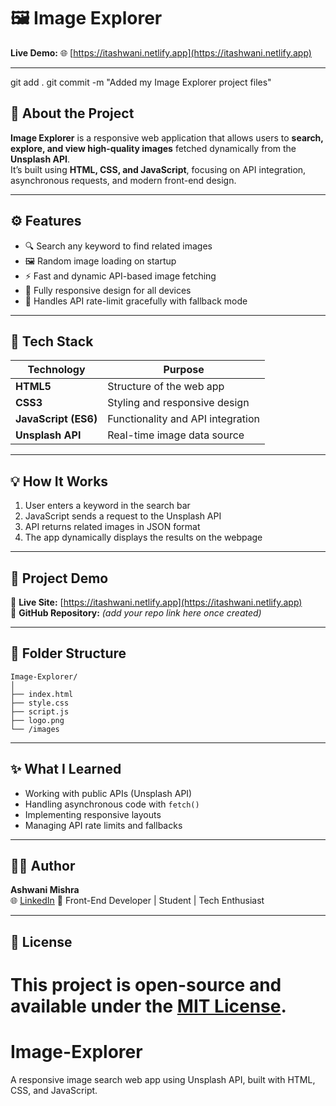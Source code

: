 
# 🖼️ Image Explorer

**Live Demo:** 🌐 [https://itashwani.netlify.app](https://itashwani.netlify.app)

---
git add .
git commit -m "Added my Image Explorer project files"

## 📖 About the Project

**Image Explorer** is a responsive web application that allows users to **search, explore, and view high-quality images** fetched dynamically from the **Unsplash API**.  
It’s built using **HTML, CSS, and JavaScript**, focusing on API integration, asynchronous requests, and modern front-end design.

---

## ⚙️ Features

- 🔍 Search any keyword to find related images  
- 🖼️ Random image loading on startup  
- ⚡ Fast and dynamic API-based image fetching  
- 📱 Fully responsive design for all devices  
- 🚫 Handles API rate-limit gracefully with fallback mode  

---

## 🧠 Tech Stack

| Technology | Purpose |
|-------------|----------|
| **HTML5** | Structure of the web app |
| **CSS3** | Styling and responsive design |
| **JavaScript (ES6)** | Functionality and API integration |
| **Unsplash API** | Real-time image data source |

---

## 💡 How It Works

1. User enters a keyword in the search bar  
2. JavaScript sends a request to the Unsplash API  
3. API returns related images in JSON format  
4. The app dynamically displays the results on the webpage  

---

## 🚀 Project Demo

🔗 **Live Site:** [https://itashwani.netlify.app](https://itashwani.netlify.app)  
📸 **GitHub Repository:** *(add your repo link here once created)*  

---

## 🧩 Folder Structure
```
Image-Explorer/
│
├── index.html
├── style.css
├── script.js
├── logo.png
└── /images
```

---

## ✨ What I Learned

- Working with public APIs (Unsplash API)  
- Handling asynchronous code with `fetch()`  
- Implementing responsive layouts  
- Managing API rate limits and fallbacks  

---

## 🧑‍💻 Author

**Ashwani Mishra**  
🌐 [LinkedIn](https://www.linkedin.com/posts/itashwani1_webdevelopment-javascript-apiintegration-activity-7388892839042084865-Efbx?utm_source=share&utm_medium=member_android&rcm=ACoAAEiGk40Bz93qzrNvz4aUnSeADRW-EHd2_2Q)
💼 Front-End Developer | Student | Tech Enthusiast  

---

## 📜 License

This project is open-source and available under the [MIT License](LICENSE).
=======
# Image-Explorer
A responsive image search web app using Unsplash API, built with HTML, CSS, and JavaScript.

